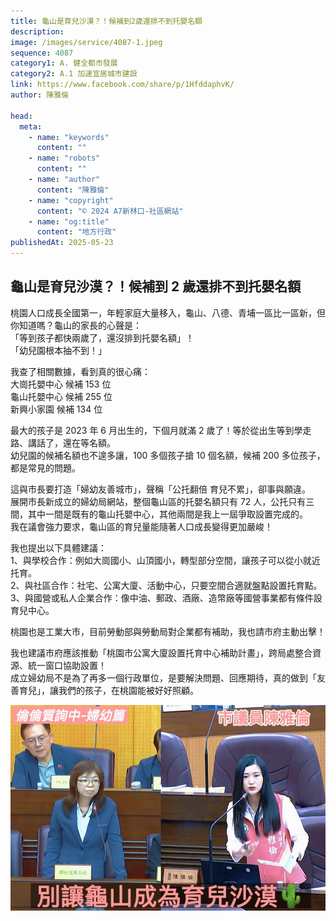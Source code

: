 ```yaml
---
title: 龜山是育兒沙漠？！候補到2歲還排不到托嬰名額
description:
image: /images/service/4087-1.jpeg
sequence: 4087
category1: A. 健全都市發展
category2: A.1 加速宜居城市建設
link: https://www.facebook.com/share/p/1HfddaphvK/
author: 陳雅倫

head:
  meta:
    - name: "keywords"
      content: ""
    - name: "robots"
      content: ""
    - name: "author"
      content: "陳雅倫"
    - name: "copyright"
      content: "© 2024 A7新林口-社區網站"
    - name: "og:title"
      content: "地方行政"
publishedAt: 2025-05-23
---
```


## 龜山是育兒沙漠？！候補到 2 歲還排不到托嬰名額

桃園人口成長全國第一，年輕家庭大量移入，龜山、八德、青埔一區比一區新，但你知道嗎？龜山的家長的心聲是：  
「等到孩子都快兩歲了，還沒排到托嬰名額」！  
「幼兒園根本抽不到！」

我查了相關數據，看到真的很心痛：  
大崗托嬰中心 候補 153 位  
龜山托嬰中心 候補 255 位  
新興小家園 候補 134 位

最大的孩子是 2023 年 6 月出生的，下個月就滿 2 歲了！等於從出生等到學走路、講話了，還在等名額。  
幼兒園的候補名額也不遑多讓，100 多個孩子搶 10 個名額，候補 200 多位孩子，都是常見的問題。

這與市長要打造「婦幼友善城市」，聲稱「公托翻倍 育兒不累」，卻事與願違。  
展開市長新成立的婦幼局網站，整個龜山區的托嬰名額只有 72 人，公托只有三間，其中一間是既有的龜山托嬰中心，其他兩間是我上一屆爭取設置完成的。  
我在議會強力要求，龜山區的育兒量能隨著人口成長變得更加嚴峻！

我也提出以下具體建議：  
1、與學校合作：例如大崗國小、山頂國小，轉型部分空間，讓孩子可以從小就近托育。  
2、與社區合作：社宅、公寓大廈、活動中心，只要空間合適就盤點設置托育點。  
3、與國營或私人企業合作：像中油、郵政、酒廠、造幣廠等國營事業都有條件設育兒中心。

桃園也是工業大市，目前勞動部與勞動局對企業都有補助，我也請市府主動出擊！

我也建議市府應該推動「桃園市公寓大廈設置托育中心補助計畫」，跨局處整合資源、統一窗口協助設置！  
成立婦幼局不是為了再多一個行政單位，是要解決問題、回應期待，真的做到「友善育兒」，讓我們的孩子，在桃園能被好好照顧。

![s4087-1.jpeg](/images/service/s4087-1.jpeg)
